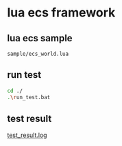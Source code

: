 # lua ecs framework
    
## lua  ecs sample
    sample/ecs_world.lua

## run test
``` sh
cd ./
.\run_test.bat
```
## test result
[test_result.log](./test_result.log)
<!-- 
```{r engine='bash', comment=''}
cat test_result.log
``` -->
